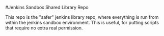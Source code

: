 #Jenkins Sandbox Shared Library Repo


This repo is the "safer" jenkins library repo, where everything is run from within the jenkins sandbox environment. This is useful, for putting scripts that require
no extra real permission.
